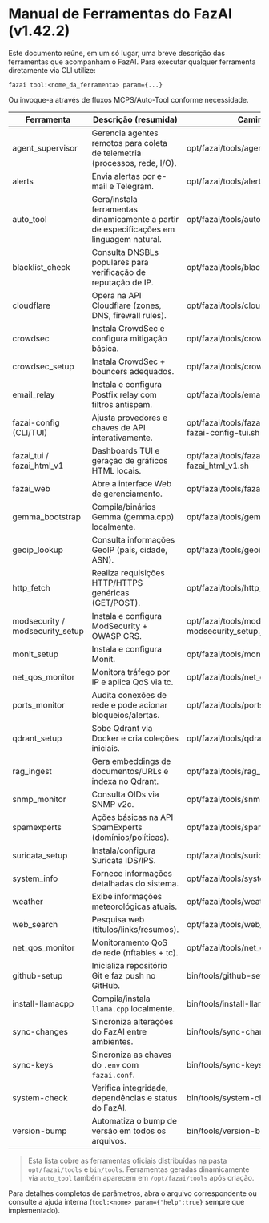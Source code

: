 # Manual de Ferramentas do FazAI (v1.42.2)

Este documento reúne, em um só lugar, uma breve descrição das ferramentas que acompanham o FazAI. Para executar qualquer ferramenta diretamente via CLI utilize:

```
fazai tool:<nome_da_ferramenta> param={...}
```

Ou invoque-a através de fluxos MCPS/Auto-Tool conforme necessidade.

| Ferramenta | Descrição (resumida) | Caminho |
|------------|---------------------|---------|
| agent_supervisor | Gerencia agentes remotos para coleta de telemetria (processos, rede, I/O). | opt/fazai/tools/agent_supervisor.js |
| alerts | Envia alertas por e-mail e Telegram. | opt/fazai/tools/alerts.js |
| auto_tool | Gera/instala ferramentas dinamicamente a partir de especificações em linguagem natural. | opt/fazai/tools/auto_tool.js |
| blacklist_check | Consulta DNSBLs populares para verificação de reputação de IP. | opt/fazai/tools/blacklist_check.js |
| cloudflare | Opera na API Cloudflare (zones, DNS, firewall rules). | opt/fazai/tools/cloudflare.js |
| crowdsec | Instala CrowdSec e configura mitigação básica. | opt/fazai/tools/crowdsec.js |
| crowdsec_setup | Instala CrowdSec + bouncers adequados. | opt/fazai/tools/crowdsec_setup.js |
| email_relay | Instala e configura Postfix relay com filtros antispam. | opt/fazai/tools/email_relay.js |
| fazai-config (CLI/TUI) | Ajusta provedores e chaves de API interativamente. | opt/fazai/tools/fazai-config.js / fazai-config-tui.sh |
| fazai_tui / fazai_html_v1 | Dashboards TUI e geração de gráficos HTML locais. | opt/fazai/tools/fazai_tui.js / fazai_html_v1.sh |
| fazai_web | Abre a interface Web de gerenciamento. | opt/fazai/tools/fazai_web.sh |
| gemma_bootstrap | Compila/binários Gemma (gemma.cpp) localmente. | opt/fazai/tools/gemma_bootstrap.sh |
| geoip_lookup | Consulta informações GeoIP (país, cidade, ASN). | opt/fazai/tools/geoip_lookup.js |
| http_fetch | Realiza requisições HTTP/HTTPS genéricas (GET/POST). | opt/fazai/tools/http_fetch.js |
| modsecurity / modsecurity_setup | Instala e configura ModSecurity + OWASP CRS. | opt/fazai/tools/modsecurity.js / modsecurity_setup.js |
| monit_setup | Instala e configura Monit. | opt/fazai/tools/monit_setup.js |
| net_qos_monitor | Monitora tráfego por IP e aplica QoS via tc. | opt/fazai/tools/net_qos_monitor.js |
| ports_monitor | Audita conexões de rede e pode acionar bloqueios/alertas. | opt/fazai/tools/ports_monitor.js |
| qdrant_setup | Sobe Qdrant via Docker e cria coleções iniciais. | opt/fazai/tools/qdrant_setup.js |
| rag_ingest | Gera embeddings de documentos/URLs e indexa no Qdrant. | opt/fazai/tools/rag_ingest.js |
| snmp_monitor | Consulta OIDs via SNMP v2c. | opt/fazai/tools/snmp_monitor.js |
| spamexperts | Ações básicas na API SpamExperts (domínios/políticas). | opt/fazai/tools/spamexperts.js |
| suricata_setup | Instala/configura Suricata IDS/IPS. | opt/fazai/tools/suricata_setup.js |
| system_info | Fornece informações detalhadas do sistema. | opt/fazai/tools/system_info.js |
| weather | Exibe informações meteorológicas atuais. | opt/fazai/tools/weather.js |
| web_search | Pesquisa web (títulos/links/resumos). | opt/fazai/tools/web_search.js |
| net_qos_monitor | Monitoramento QoS de rede (nftables + tc). | opt/fazai/tools/net_qos_monitor.js |
| github-setup | Inicializa repositório Git e faz push no GitHub. | bin/tools/github-setup.sh |
| install-llamacpp | Compila/instala `llama.cpp` localmente. | bin/tools/install-llamacpp.sh |
| sync-changes | Sincroniza alterações do FazAI entre ambientes. | bin/tools/sync-changes.sh |
| sync-keys | Sincroniza as chaves do `.env` com `fazai.conf`. | bin/tools/sync-keys.sh |
| system-check | Verifica integridade, dependências e status do FazAI. | bin/tools/system-check.sh |
| version-bump | Automatiza o bump de versão em todos os arquivos. | bin/tools/version-bump.sh |

> Esta lista cobre as ferramentas oficiais distribuídas na pasta `opt/fazai/tools` e `bin/tools`. Ferramentas geradas dinamicamente via `auto_tool` também aparecem em `/opt/fazai/tools` após criação.

Para detalhes completos de parâmetros, abra o arquivo correspondente ou consulte a ajuda interna (`tool:<nome> param={"help":true}` sempre que implementado).